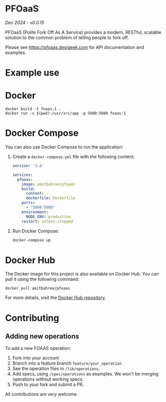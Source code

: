 # PFOaaS

*Dec 2024 - v0.0.15*

PFOaaS (Polite Fork Off As A Service) provides a modern, RESTful, scalable solution to the common problem of telling people to fork off.

Please see https://pfoaas.desigeek.com for API documentation and examples.

# Example use

# Docker

    docker build -t foaas:1 .
    docker run -v $(pwd):/usr/src/app -p 5000:5000 foaas:1

# Docker Compose

You can also use Docker Compose to run the application:

1. Create a `docker-compose.yml` file with the following content:

    ```yaml
    version: '3.8'

    services:
      pfoaas:
        image: amitbahree/pfoaas
        build:
          context: .
          dockerfile: Dockerfile
        ports:
          - "5000:5000"
        environment:
          NODE_ENV: production
        restart: unless-stopped
    ```

2. Run Docker Compose:

    ```sh
    docker-compose up
    ```

# Docker Hub

The Docker image for this project is also available on Docker Hub. You can pull it using the following command:

    docker pull amitbahree/pfoaas

For more details, visit the [Docker Hub repository](https://hub.docker.com/repository/docker/amitbahree/pfoaas/general).

# Contributing

## Adding new operations

To add a new FOAAS operation:

1. Fork into your account
2. Branch into a feature branch `feature/your_operation`
3. See the operation files in `/lib/operations`.
4. Add specs, using `/spec/operations` as examples. We won't be merging operations without working specs.
5. Push to your fork and submit a PR.

All contributions are very welcome.
